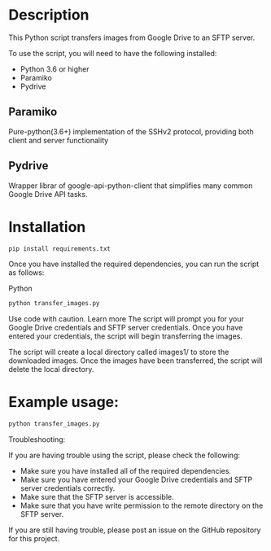 # Description

This Python script transfers images from Google Drive to an SFTP server.

To use the script, you will need to have the following installed:

- Python 3.6 or higher
- Paramiko
- Pydrive

## Paramiko
Pure-python(3.6+) implementation of the SSHv2 protocol, providing both client and server functionality

## Pydrive
Wrapper librar of google-api-python-client that simplifies many common Google Drive API tasks.

# Installation

```bash
pip install requirements.txt
```

Once you have installed the required dependencies, you can run the script as follows:

Python
```python
python transfer_images.py
```

Use code with caution. Learn more
The script will prompt you for your Google Drive credentials and SFTP server credentials. Once you have entered your credentials, the script will begin transferring the images.

The script will create a local directory called images1/ to store the downloaded images. Once the images have been transferred, the script will delete the local directory.

# Example usage:

```python
python transfer_images.py
```

Troubleshooting:

If you are having trouble using the script, please check the following:

- Make sure you have installed all of the required dependencies.
- Make sure you have entered your Google Drive credentials and SFTP server credentials correctly.
- Make sure that the SFTP server is accessible.
- Make sure that you have write permission to the remote directory on the SFTP server.

If you are still having trouble, please post an issue on the GitHub repository for this project.